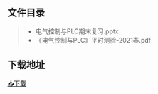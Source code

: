 ## 文件目录
> * 电气控制与PLC期末复习.pptx
> * 《电气控制与PLC》平时测验-2021春.pdf
## 下载地址
[📥下载](https://github.com/ZHlovecat/ycitedu/tree/main/%E7%9B%90%E5%9F%8E%E5%B7%A5%E5%AD%A6%E9%99%A2%E8%AF%BE%E7%A8%8B%E6%94%BB%E7%95%A5%E5%85%B1%E4%BA%AB%E8%AE%A1%E5%88%92/%E7%94%B5%E6%B0%94%E6%8E%A7%E5%88%B6%E4%B8%8EPLC)